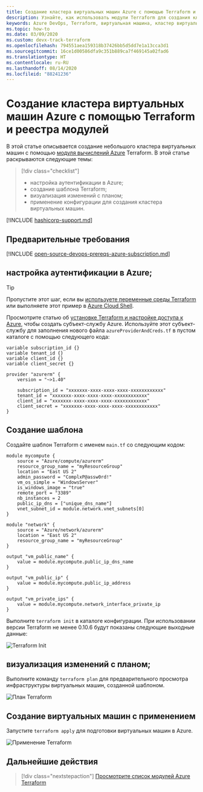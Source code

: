 ```yaml
---
title: Создание кластера виртуальных машин Azure с помощью Terraform и реестра модулей
description: Узнайте, как использовать модули Terraform для создания кластера виртуальных машин Windows в Azure.
keywords: Azure DevOps, Terraform, виртуальная машина, кластер виртуальных машин, реестр модулей
ms.topic: how-to
ms.date: 03/09/2020
ms.custom: devx-track-terraform
ms.openlocfilehash: 794551aea159318b37426bb5d5dd7e1a13cca3d1
ms.sourcegitcommit: 16ce1d00586dfa9c351b889ca7f469145a02fad6
ms.translationtype: HT
ms.contentlocale: ru-RU
ms.lasthandoff: 08/14/2020
ms.locfileid: "88241236"
---
```

# <a name="create-an-azure-vm-cluster-with-terraform-using-the-module-registry"></a>Создание кластера виртуальных машин Azure с помощью Terraform и реестра модулей

В этой статье описывается создание небольшого кластера виртуальных машин с помощью [модуля вычислений Azure](https://registry.terraform.io/modules/Azure/compute/azurerm/1.0.2) Terraform. В этой статье раскрываются следующие темы:

> [!div class="checklist"]
> * настройка аутентификации в Azure;
> * создание шаблона Terraform;
> * визуализация изменений с планом;
> * применение конфигурации для создания кластера виртуальных машин.

[!INCLUDE [hashicorp-support.md](includes/hashicorp-support.md)]

## <a name="prerequisites"></a>Предварительные требования

[!INCLUDE [open-source-devops-prereqs-azure-subscription.md](../includes/open-source-devops-prereqs-azure-subscription.md)]

## <a name="set-up-authentication-with-azure"></a>настройка аутентификации в Azure;

> [!TIP]
> Пропустите этот шаг, если вы [используете переменные среды Terraform](get-started-cloud-shell.md) или выполняете этот пример в [Azure Cloud Shell](/azure/cloud-shell/overview).

 Просмотрите статью об [установке Terraform и настройке доступа к Azure](get-started-cloud-shell.md), чтобы создать субъект-службу Azure. Используйте этот субъект-службу для заполнения нового файла `azureProviderAndCreds.tf` в пустом каталоге с помощью следующего кода:

```hcl
variable subscription_id {}
variable tenant_id {}
variable client_id {}
variable client_secret {}

provider "azurerm" {
    version = "~>1.40"

    subscription_id = "xxxxxxx-xxxx-xxxx-xxxx-xxxxxxxxxxxx"
    tenant_id = "xxxxxxx-xxxx-xxxx-xxxx-xxxxxxxxxxxx"
    client_id = "xxxxxxx-xxxx-xxxx-xxxx-xxxxxxxxxxxx"
    client_secret = "xxxxxxx-xxxx-xxxx-xxxx-xxxxxxxxxxxx"
}
```

## <a name="create-the-template"></a>Создание шаблона

Создайте шаблон Terraform с именем `main.tf` со следующим кодом:

```hcl
module mycompute {
    source = "Azure/compute/azurerm"
    resource_group_name = "myResourceGroup"
    location = "East US 2"
    admin_password = "ComplxP@assw0rd!"
    vm_os_simple = "WindowsServer"
    is_windows_image = "true"
    remote_port = "3389"
    nb_instances = 2
    public_ip_dns = ["unique_dns_name"]
    vnet_subnet_id = module.network.vnet_subnets[0]
}

module "network" {
    source = "Azure/network/azurerm"
    location = "East US 2"
    resource_group_name = "myResourceGroup"
}

output "vm_public_name" {
    value = module.mycompute.public_ip_dns_name
}

output "vm_public_ip" {
    value = module.mycompute.public_ip_address
}

output "vm_private_ips" {
    value = module.mycompute.network_interface_private_ip
}
```

Выполните `terraform init` в каталоге конфигурации. При использовании версии Terraform не менее 0.10.6 будут показаны следующие выходные данные:

![Terraform Init](media/create-vm-cluster-module/terraform-init-with-modules.png)

## <a name="visualize-the-changes-with-plan"></a>визуализация изменений с планом;

Выполните команду `terraform plan` для предварительного просмотра инфраструктуры виртуальных машин, созданной шаблоном.

![План Terraform](media/create-vm-cluster-with-infrastructure/terraform-plan.png)


## <a name="create-the-virtual-machines-with-apply"></a>Создание виртуальных машин с применением

Запустите `terraform apply` для подготовки виртуальных машин в Azure.

![Применение Terraform](media/create-vm-cluster-with-infrastructure/terraform-apply.png)

## <a name="next-steps"></a>Дальнейшие действия

> [!div class="nextstepaction"] 
> [Просмотрите список модулей Azure Terraform](https://registry.terraform.io/modules/Azure)